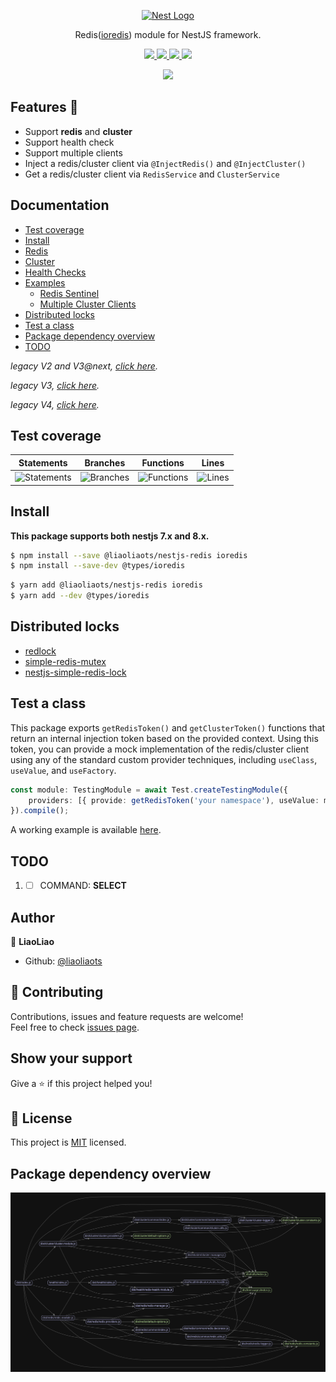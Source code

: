 <p align="center">
<a href="https://nestjs.com/" target="_blank">
<img src="https://nestjs.com/img/logo_text.svg" width="320" alt="Nest Logo" />
</a>
</p>

<p align="center">
Redis(<a href="https://github.com/luin/ioredis" target="_blank">ioredis</a>) module for NestJS framework.
</p>

<p align="center">
<a href="https://www.npmjs.com/package/@liaoliaots/nestjs-redis" target="_blank">
<img src="https://img.shields.io/npm/v/@liaoliaots/nestjs-redis?style=for-the-badge" />
</a>
<a href="https://github.com/liaoliaots/nestjs-redis/blob/main/LICENSE" target="_blank">
<img src="https://img.shields.io/npm/l/@liaoliaots/nestjs-redis?style=for-the-badge" />
</a>
<a href="">
<img src="https://img.shields.io/npm/dm/@liaoliaots/nestjs-redis?style=for-the-badge" />
</a>
<a href="">
<img src="https://img.shields.io/snyk/vulnerabilities/npm/@liaoliaots/nestjs-redis?style=for-the-badge" />
</a>
</p>

<p align="center">
<a href="https://github.com/liaoliaots/nestjs-redis/actions/workflows/release.yml">
<img src="https://github.com/liaoliaots/nestjs-redis/actions/workflows/release.yml/badge.svg" />
</a>
</p>

## Features 🚀

-   Support **redis** and **cluster**
-   Support health check
-   Support multiple clients
-   Inject a redis/cluster client via `@InjectRedis()` and `@InjectCluster()`
-   Get a redis/cluster client via `RedisService` and `ClusterService`

## Documentation

-   [Test coverage](#test-coverage)
-   [Install](#install)
-   [Redis](docs/latest/redis.md)
-   [Cluster](docs/latest/cluster.md)
-   [Health Checks](docs/latest/health-checks.md)
-   [Examples](docs/latest/examples.md)
    -   [Redis Sentinel](docs/latest/examples.md#sentinel)
    -   [Multiple Cluster Clients](docs/latest/examples.md#multiple-clients)
-   [Distributed locks](#distributed-locks)
-   [Test a class](#test-a-class)
-   [Package dependency overview](#package-dependency-overview)
-   [TODO](#todo)

_legacy V2 and V3@next, [click here](docs/v2/README.md)._

_legacy V3, [click here](docs/v3)._

_legacy V4, [click here](docs/v4)._

## Test coverage

| Statements                                                                                      | Branches                                                                                    | Functions                                                                                     | Lines                                                                                 |
| ----------------------------------------------------------------------------------------------- | ------------------------------------------------------------------------------------------- | --------------------------------------------------------------------------------------------- | ------------------------------------------------------------------------------------- |
| ![Statements](https://img.shields.io/badge/statements-100%25-brightgreen.svg?style=flat-square) | ![Branches](https://img.shields.io/badge/branches-100%25-brightgreen.svg?style=flat-square) | ![Functions](https://img.shields.io/badge/functions-100%25-brightgreen.svg?style=flat-square) | ![Lines](https://img.shields.io/badge/lines-100%25-brightgreen.svg?style=flat-square) |

## Install

**This package supports both nestjs 7.x and 8.x.**

```sh
$ npm install --save @liaoliaots/nestjs-redis ioredis
$ npm install --save-dev @types/ioredis
```

```sh
$ yarn add @liaoliaots/nestjs-redis ioredis
$ yarn add --dev @types/ioredis
```

## Distributed locks

-   [redlock](https://github.com/mike-marcacci/node-redlock)
-   [simple-redis-mutex](https://github.com/coligo-tech/simple-redis-mutex)
-   [nestjs-simple-redis-lock](https://github.com/huangang/nestjs-simple-redis-lock)

## Test a class

This package exports `getRedisToken()` and `getClusterToken()` functions that return an internal injection token based on the provided context. Using this token, you can provide a mock implementation of the redis/cluster client using any of the standard custom provider techniques, including `useClass`, `useValue`, and `useFactory`.

```TypeScript
const module: TestingModule = await Test.createTestingModule({
    providers: [{ provide: getRedisToken('your namespace'), useValue: mockClient }, YourService]
}).compile();
```

A working example is available [here](sample/01-testing-inject).

## TODO

1.  -   [ ] COMMAND: **SELECT**

## Author

👤 **LiaoLiao**

-   Github: [@liaoliaots](https://github.com/liaoliaots)

## 🤝 Contributing

Contributions, issues and feature requests are welcome!<br />Feel free to check [issues page](https://github.com/liaoliaots/nestjs-redis/issues).

## Show your support

Give a ⭐️ if this project helped you!

## 📝 License

This project is [MIT](https://github.com/liaoliaots/nestjs-redis/blob/main/LICENSE) licensed.

## Package dependency overview

![](docs/latest/dependency-graph.svg)
